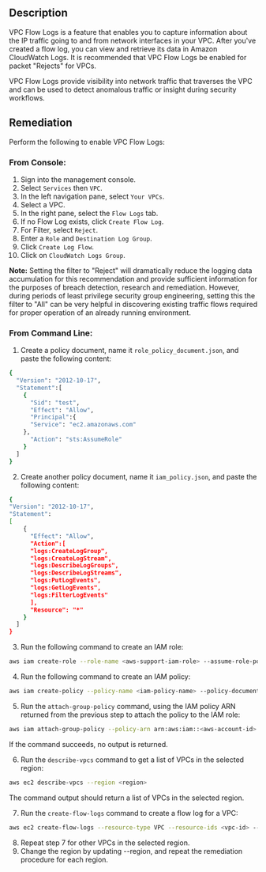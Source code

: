## Description

VPC Flow Logs is a feature that enables you to capture information about the IP traffic going to and from network interfaces in your VPC. After you've created a flow log, you can view and retrieve its data in Amazon CloudWatch Logs. It is recommended that VPC Flow Logs be enabled for packet "Rejects" for VPCs.

VPC Flow Logs provide visibility into network traffic that traverses the VPC and can be used to detect anomalous traffic or insight during security workflows.

## Remediation

Perform the following to enable VPC Flow Logs:

### From Console:

1. Sign into the management console.
2. Select `Services` then `VPC`.
3. In the left navigation pane, select `Your VPCs`.
4. Select a VPC.
5. In the right pane, select the `Flow Logs` tab.
6. If no Flow Log exists, click `Create Flow Log`.
7. For Filter, select `Reject`.
8. Enter a `Role` and `Destination Log Group`.
9. Click `Create Log Flow`.
10. Click on `CloudWatch Logs Group`.

**Note:** Setting the filter to "Reject" will dramatically reduce the logging data accumulation for this recommendation and provide sufficient information for the purposes of breach detection, research and remediation. However, during periods of least privilege security group engineering, setting this the filter to "All" can be very helpful in discovering existing traffic flows required for proper operation of an already running environment.

### From Command Line:

1. Create a policy document, name it `role_policy_document.json`, and paste the following content:

```bash
{
  "Version": "2012-10-17",
  "Statement":[
    {
      "Sid": "test",
      "Effect": "Allow",
      "Principal":{
      "Service": "ec2.amazonaws.com"
    },
      "Action": "sts:AssumeRole"
    }
  ]
}
```
2. Create another policy document, name it `iam_policy.json`, and paste the following content:

```bash
{
"Version": "2012-10-17",
"Statement":
[
    {
      "Effect": "Allow",
      "Action":[
      "logs:CreateLogGroup",
      "logs:CreateLogStream",
      "logs:DescribeLogGroups",
      "logs:DescribeLogStreams",
      "logs:PutLogEvents",
      "logs:GetLogEvents",
      "logs:FilterLogEvents"
      ],
      "Resource": "*"
    }
  ]
}
```

3. Run the following command to create an IAM role:

```bash
aws iam create-role --role-name <aws-support-iam-role> --assume-role-policy-document file://<file-path>role_policy_document.json
```

4. Run the following command to create an IAM policy:

```bash
aws iam create-policy --policy-name <iam-policy-name> --policy-document file://<file-path>iam-policy.json
```

5. Run the `attach-group-policy` command, using the IAM policy ARN returned from the previous step to attach the policy to the IAM role:

```bash
aws iam attach-group-policy --policy-arn arn:aws:iam::<aws-account-id>:policy/<iam-policy-name> --group-name <group-name>
```
If the command succeeds, no output is returned.

6. Run the `describe-vpcs` command to get a list of VPCs in the selected region:

```bash
aws ec2 describe-vpcs --region <region>
```

The command output should return a list of VPCs in the selected region.

7. Run the `create-flow-logs` command to create a flow log for a VPC:

```bash
aws ec2 create-flow-logs --resource-type VPC --resource-ids <vpc-id> --traffic-type REJECT --log-group-name <log-group-name> --deliver-logs-permission-arn <iam-role-arn>
```
8. Repeat step 7 for other VPCs in the selected region.
9. Change the region by updating --region, and repeat the remediation procedure for each region.